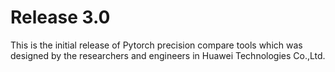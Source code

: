 # Release 3.0

This is the initial release of Pytorch precision compare tools which was designed by the researchers
 and engineers in Huawei Technologies Co.,Ltd.